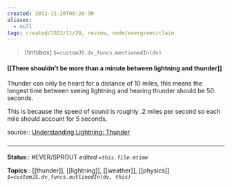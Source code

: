 ```yaml
---
created: 2022-11-20T09:29:30 
aliases:
  - null
tags: created/2022/11/20, review, node/evergreen/claim
---
```

> [!infobox]
`$=customJS.dv_funcs.mentionedIn(dv)`

#### [[There shouldn't be more than a minute between lightning and thunder]]

Thunder can only be heard for a distance of 10 miles, this means the longest time between seeing lightning and hearing thunder should be 50 seconds.

This is because the speed of sound is roughly .2 miles per second so each mile should account for 5 seconds. 

source:: [Understanding Lightning: Thunder](https://www.weather.gov/safety/lightning-science-thunder)
### <hr class="footnote"/>

**Status**:: #EVER/SPROUT
*edited `=this.file.mtime`*

**Topics**:: [[thunder]], [[lightning]], [[weather]], [[physics]]
*`$=customJS.dv_funcs.outlinedIn(dv, this)`*
